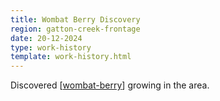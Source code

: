 ```yaml
---
title: Wombat Berry Discovery
region: gatton-creek-frontage
date: 20-12-2024
type: work-history
template: work-history.html
---
```


Discovered [[wombat-berry]] growing in the area. 


[//begin]: # "Autogenerated link references for markdown compatibility"
[wombat-berry]: ../../plants/wombat-berry "Wombat Berry"
[//end]: # "Autogenerated link references"